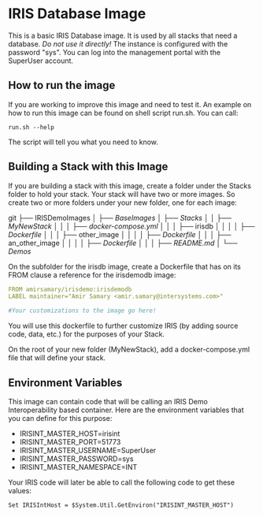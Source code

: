 # IRIS Database Image

This is a basic IRIS Database image. It is used by all stacks that need a database. *Do not use it directly!* The instance is configured with the password "sys". You can log into the management portal with the SuperUser account. 

## How to run the image

If you are working to improve this image and need to test it. An example on how to run this image can be found on shell script run.sh. You can call:

``` shell
run.sh --help
```

The script will tell you what you need to know.

## Building a Stack with this Image

If you are building a stack with this image, create a folder under the Stacks folder to hold your stack. Your stack will have two or more images. So create two or more folders under your new folder, one for each image:

git
├── IRISDemoImages
│   ├── *BaseImages*
│   ├── *Stacks*
│   │   ├── _*MyNewStack*_
│   │   │   ├── _docker-compose.yml_
│   │   │   ├── irisdb
│   │   │   │   ├── _Dockerfile_
│   │   │   ├── other_image
│   │   │   │   ├── _Dockerfile_
│   │   │   ├── an_other_image
│   │   │   │   ├── _Dockerfile_
│   │   │   ├── _README.md_
│   └── *Demos*

On the subfolder for the irisdb image, create a Dockerfile that has on its FROM clause a reference for the irisdemodb image:

``` yaml
FROM amirsamary/irisdemo:irisdemodb
LABEL maintainer="Amir Samary <amir.samary@intersystems.com>"

#Your customizations to the image go here!
```

You will use this dockerfile to further customize IRIS (by adding source code, data, etc.) for the purposes of your Stack. 

On the root of your new folder (MyNewStack), add a docker-compose.yml file that will define your stack.

## Environment Variables

This image can contain code that will be calling an IRIS Demo Interoperability based container. Here are the environment variables that you can define for this purpose:

* IRISINT_MASTER_HOST=irisint 
* IRISINT_MASTER_PORT=51773
* IRISINT_MASTER_USERNAME=SuperUser 
* IRISINT_MASTER_PASSWORD=sys
* IRISINT_MASTER_NAMESPACE=INT

 Your IRIS code will later be able to call the following code to get these values:

``` asp
Set IRISIntHost = $System.Util.GetEnviron("IRISINT_MASTER_HOST")
```